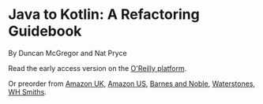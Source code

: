 # Java to Kotlin: A Refactoring Guidebook

By Duncan McGregor and Nat Pryce

Read the early access version on the [O'Reilly platform](https://www.oreilly.com/library/view/java-to-kotlin/9781492082262/).

Or preorder from
[Amazon UK](https://www.amazon.co.uk/Java-Kotlin-Refactoring-Duncan-McGregor/dp/1492082279), 
[Amazon US](https://www.amazon.com/Java-Kotlin-Refactoring-Duncan-McGregor/dp/1492082279), 
[Barnes and Noble](https://www.barnesandnoble.com/w/java-to-kotlin-duncan-mcgregor/1139044173?ean=9781492082279),
[Waterstones](https://www.waterstones.com/book/java-to-kotlin/duncan-mcgregor/nat-pryce/9781492082279),
[WH Smiths](https://www.whsmith.co.uk/products/java-to-kotlin-a-refactoring-guidebook/duncan-mcgregor/nat-pryce/paperback/9781492082279.html).

